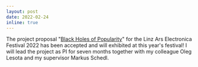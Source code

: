 ```yaml
---
layout: post
date: 2022-02-24
inline: true
---
```


The project proposal "[Black Holes of Popularity](https://karapostk.github.io/projects/1_bhp/)" for the Linz Ars Electronica Festival 2022 has been accepted and will exhibited at this year's festival! I will lead the project as PI for seven months together with my colleague Oleg Lesota and my supervisor Markus Schedl.
